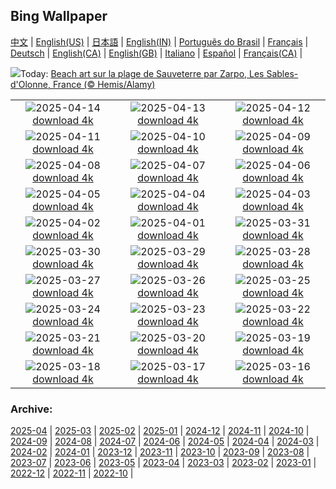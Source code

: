 ## Bing Wallpaper
[中文](README.md) |                     [English(US)](en-US.md) |                     [日本語](ja-JP.md) |                     [English(IN)](en-IN.md) |                     [Português do Brasil](pt-BR.md) |                     [Français](fr-FR.md) |                     [Deutsch](de-DE.md) |                     [English(CA)](en-CA.md) |                     [English(GB)](en-GB.md) |                     [Italiano](it-IT.md) |                     [Español](es-ES.md) |                     [Français(CA)](fr-CA.md) |                    

![](https://www.bing.com/th?id=OHR.BeachArt_FR-FR1721959544_UHD.jpg&w=1000)Today: [Beach art sur la plage de Sauveterre par Zarpo, Les Sables-d'Olonne, France (© Hemis/Alamy)](https://www.bing.com/th?id=OHR.BeachArt_FR-FR1721959544_UHD.jpg)

|      |      |      |
| :----: | :----: | :----: |
|![](https://www.bing.com/th?id=OHR.SpottedDolphins_FR-FR1251975856_UHD.jpg&pid=hp&w=384&h=216&rs=1&c=4)2025-04-14 [download 4k](https://www.bing.com/th?id=OHR.SpottedDolphins_FR-FR1251975856_UHD.jpg)|![](https://www.bing.com/th?id=OHR.ThailandPagodas_FR-FR9765190330_UHD.jpg&pid=hp&w=384&h=216&rs=1&c=4)2025-04-13 [download 4k](https://www.bing.com/th?id=OHR.ThailandPagodas_FR-FR9765190330_UHD.jpg)|![](https://www.bing.com/th?id=OHR.SpaceFlight_FR-FR9020944555_UHD.jpg&pid=hp&w=384&h=216&rs=1&c=4)2025-04-12 [download 4k](https://www.bing.com/th?id=OHR.SpaceFlight_FR-FR9020944555_UHD.jpg)|
|![](https://www.bing.com/th?id=OHR.BookFestival_FR-FR8770789335_UHD.jpg&pid=hp&w=384&h=216&rs=1&c=4)2025-04-11 [download 4k](https://www.bing.com/th?id=OHR.BookFestival_FR-FR8770789335_UHD.jpg)|![](https://www.bing.com/th?id=OHR.LittleFoxes_FR-FR7823312506_UHD.jpg&pid=hp&w=384&h=216&rs=1&c=4)2025-04-10 [download 4k](https://www.bing.com/th?id=OHR.LittleFoxes_FR-FR7823312506_UHD.jpg)|![](https://www.bing.com/th?id=OHR.BlueNaxos_FR-FR7466920458_UHD.jpg&pid=hp&w=384&h=216&rs=1&c=4)2025-04-09 [download 4k](https://www.bing.com/th?id=OHR.BlueNaxos_FR-FR7466920458_UHD.jpg)|
|![](https://www.bing.com/th?id=OHR.ParoTsechu_FR-FR1863100443_UHD.jpg&pid=hp&w=384&h=216&rs=1&c=4)2025-04-08 [download 4k](https://www.bing.com/th?id=OHR.ParoTsechu_FR-FR1863100443_UHD.jpg)|![](https://www.bing.com/th?id=OHR.BeaverDay_FR-FR0993512788_UHD.jpg&pid=hp&w=384&h=216&rs=1&c=4)2025-04-07 [download 4k](https://www.bing.com/th?id=OHR.BeaverDay_FR-FR0993512788_UHD.jpg)|![](https://www.bing.com/th?id=OHR.TulipsWindmill_FR-FR8201526563_UHD.jpg&pid=hp&w=384&h=216&rs=1&c=4)2025-04-06 [download 4k](https://www.bing.com/th?id=OHR.TulipsWindmill_FR-FR8201526563_UHD.jpg)|
|![](https://www.bing.com/th?id=OHR.GaztelugatxeSunset_FR-FR9907394387_UHD.jpg&pid=hp&w=384&h=216&rs=1&c=4)2025-04-05 [download 4k](https://www.bing.com/th?id=OHR.GaztelugatxeSunset_FR-FR9907394387_UHD.jpg)|![](https://www.bing.com/th?id=OHR.CherryBlossomDC_FR-FR9055412719_UHD.jpg&pid=hp&w=384&h=216&rs=1&c=4)2025-04-04 [download 4k](https://www.bing.com/th?id=OHR.CherryBlossomDC_FR-FR9055412719_UHD.jpg)|![](https://www.bing.com/th?id=OHR.SaguaroRainbow_FR-FR7652479435_UHD.jpg&pid=hp&w=384&h=216&rs=1&c=4)2025-04-03 [download 4k](https://www.bing.com/th?id=OHR.SaguaroRainbow_FR-FR7652479435_UHD.jpg)|
|![](https://www.bing.com/th?id=OHR.WildWolf_FR-FR5843982312_UHD.jpg&pid=hp&w=384&h=216&rs=1&c=4)2025-04-02 [download 4k](https://www.bing.com/th?id=OHR.WildWolf_FR-FR5843982312_UHD.jpg)|![](https://www.bing.com/th?id=OHR.TicanFrog_FR-FR5747392507_UHD.jpg&pid=hp&w=384&h=216&rs=1&c=4)2025-04-01 [download 4k](https://www.bing.com/th?id=OHR.TicanFrog_FR-FR5747392507_UHD.jpg)|![](https://www.bing.com/th?id=OHR.ItalyOstuni_FR-FR7585525322_UHD.jpg&pid=hp&w=384&h=216&rs=1&c=4)2025-03-31 [download 4k](https://www.bing.com/th?id=OHR.ItalyOstuni_FR-FR7585525322_UHD.jpg)|
|![](https://www.bing.com/th?id=OHR.ItalyClock_FR-FR5009254968_UHD.jpg&pid=hp&w=384&h=216&rs=1&c=4)2025-03-30 [download 4k](https://www.bing.com/th?id=OHR.ItalyClock_FR-FR5009254968_UHD.jpg)|![](https://www.bing.com/th?id=OHR.SydneyHarbour_FR-FR4894871663_UHD.jpg&pid=hp&w=384&h=216&rs=1&c=4)2025-03-29 [download 4k](https://www.bing.com/th?id=OHR.SydneyHarbour_FR-FR4894871663_UHD.jpg)|![](https://www.bing.com/th?id=OHR.NestingMonarch_FR-FR0368519818_UHD.jpg&pid=hp&w=384&h=216&rs=1&c=4)2025-03-28 [download 4k](https://www.bing.com/th?id=OHR.NestingMonarch_FR-FR0368519818_UHD.jpg)|
|![](https://www.bing.com/th?id=OHR.OdeonAthens_FR-FR0023742153_UHD.jpg&pid=hp&w=384&h=216&rs=1&c=4)2025-03-27 [download 4k](https://www.bing.com/th?id=OHR.OdeonAthens_FR-FR0023742153_UHD.jpg)|![](https://www.bing.com/th?id=OHR.CrystalManatee_FR-FR9678954985_UHD.jpg&pid=hp&w=384&h=216&rs=1&c=4)2025-03-26 [download 4k](https://www.bing.com/th?id=OHR.CrystalManatee_FR-FR9678954985_UHD.jpg)|![](https://www.bing.com/th?id=OHR.ProcrastinationD_FR-FR5977849258_UHD.jpg&pid=hp&w=384&h=216&rs=1&c=4)2025-03-25 [download 4k](https://www.bing.com/th?id=OHR.ProcrastinationD_FR-FR5977849258_UHD.jpg)|
|![](https://www.bing.com/th?id=OHR.ElephantGrass_FR-FR5375120032_UHD.jpg&pid=hp&w=384&h=216&rs=1&c=4)2025-03-24 [download 4k](https://www.bing.com/th?id=OHR.ElephantGrass_FR-FR5375120032_UHD.jpg)|![](https://www.bing.com/th?id=OHR.NebraskaStorm_FR-FR4537048706_UHD.jpg&pid=hp&w=384&h=216&rs=1&c=4)2025-03-23 [download 4k](https://www.bing.com/th?id=OHR.NebraskaStorm_FR-FR4537048706_UHD.jpg)|![](https://www.bing.com/th?id=OHR.CenoteLilies_FR-FR2811028281_UHD.jpg&pid=hp&w=384&h=216&rs=1&c=4)2025-03-22 [download 4k](https://www.bing.com/th?id=OHR.CenoteLilies_FR-FR2811028281_UHD.jpg)|
|![](https://www.bing.com/th?id=OHR.DanumValley_FR-FR1144734329_UHD.jpg&pid=hp&w=384&h=216&rs=1&c=4)2025-03-21 [download 4k](https://www.bing.com/th?id=OHR.DanumValley_FR-FR1144734329_UHD.jpg)|![](https://www.bing.com/th?id=OHR.FrancophonieDay_FR-FR0580579974_UHD.jpg&pid=hp&w=384&h=216&rs=1&c=4)2025-03-20 [download 4k](https://www.bing.com/th?id=OHR.FrancophonieDay_FR-FR0580579974_UHD.jpg)|![](https://www.bing.com/th?id=OHR.BlackHeron_FR-FR0339627364_UHD.jpg&pid=hp&w=384&h=216&rs=1&c=4)2025-03-19 [download 4k](https://www.bing.com/th?id=OHR.BlackHeron_FR-FR0339627364_UHD.jpg)|
|![](https://www.bing.com/th?id=OHR.SedonaSpring_FR-FR0140900404_UHD.jpg&pid=hp&w=384&h=216&rs=1&c=4)2025-03-18 [download 4k](https://www.bing.com/th?id=OHR.SedonaSpring_FR-FR0140900404_UHD.jpg)|![](https://www.bing.com/th?id=OHR.BeckettBridge_FR-FR9410208549_UHD.jpg&pid=hp&w=384&h=216&rs=1&c=4)2025-03-17 [download 4k](https://www.bing.com/th?id=OHR.BeckettBridge_FR-FR9410208549_UHD.jpg)|![](https://www.bing.com/th?id=OHR.PandaSnow_FR-FR9580239780_UHD.jpg&pid=hp&w=384&h=216&rs=1&c=4)2025-03-16 [download 4k](https://www.bing.com/th?id=OHR.PandaSnow_FR-FR9580239780_UHD.jpg)|


### Archive:
[2025-04](archive/fr-FR/202504/README.md) | [2025-03](archive/fr-FR/202503/README.md) | [2025-02](archive/fr-FR/202502/README.md) | [2025-01](archive/fr-FR/202501/README.md) | [2024-12](archive/fr-FR/202412/README.md) | [2024-11](archive/fr-FR/202411/README.md) | [2024-10](archive/fr-FR/202410/README.md) | [2024-09](archive/fr-FR/202409/README.md) | [2024-08](archive/fr-FR/202408/README.md) | [2024-07](archive/fr-FR/202407/README.md) | [2024-06](archive/fr-FR/202406/README.md) | [2024-05](archive/fr-FR/202405/README.md) | [2024-04](archive/fr-FR/202404/README.md) | [2024-03](archive/fr-FR/202403/README.md) | [2024-02](archive/fr-FR/202402/README.md) | [2024-01](archive/fr-FR/202401/README.md) | [2023-12](archive/fr-FR/202312/README.md) | [2023-11](archive/fr-FR/202311/README.md) | [2023-10](archive/fr-FR/202310/README.md) | [2023-09](archive/fr-FR/202309/README.md) | [2023-08](archive/fr-FR/202308/README.md) | [2023-07](archive/fr-FR/202307/README.md) | [2023-06](archive/fr-FR/202306/README.md) | [2023-05](archive/fr-FR/202305/README.md) | [2023-04](archive/fr-FR/202304/README.md) | [2023-03](archive/fr-FR/202303/README.md) | [2023-02](archive/fr-FR/202302/README.md) | [2023-01](archive/fr-FR/202301/README.md) | [2022-12](archive/fr-FR/202212/README.md) | [2022-11](archive/fr-FR/202211/README.md) | [2022-10](archive/fr-FR/202210/README.md) | 